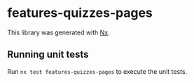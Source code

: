 # features-quizzes-pages

This library was generated with [Nx](https://nx.dev).

## Running unit tests

Run `nx test features-quizzes-pages` to execute the unit tests.
